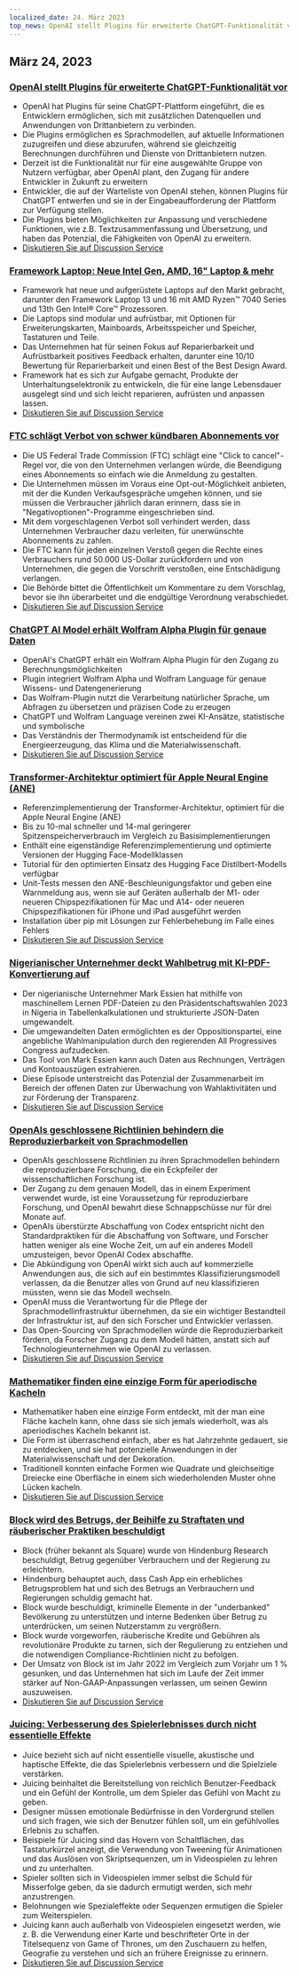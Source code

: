 ```yaml
---
localized_date: 24. März 2023
top_news: OpenAI stellt Plugins für erweiterte ChatGPT-Funktionalität vor
---
```


## März 24, 2023

### [OpenAI stellt Plugins für erweiterte ChatGPT-Funktionalität vor](https://openai.com/blog/chatgpt-plugins)

- OpenAI hat Plugins für seine ChatGPT-Plattform eingeführt, die es Entwicklern ermöglichen, sich mit zusätzlichen Datenquellen und Anwendungen von Drittanbietern zu verbinden.
- Die Plugins ermöglichen es Sprachmodellen, auf aktuelle Informationen zuzugreifen und diese abzurufen, während sie gleichzeitig Berechnungen durchführen und Dienste von Drittanbietern nutzen.
- Derzeit ist die Funktionalität nur für eine ausgewählte Gruppe von Nutzern verfügbar, aber OpenAI plant, den Zugang für andere Entwickler in Zukunft zu erweitern
- Entwickler, die auf der Warteliste von OpenAI stehen, können Plugins für ChatGPT entwerfen und sie in der Eingabeaufforderung der Plattform zur Verfügung stellen.
- Die Plugins bieten Möglichkeiten zur Anpassung und verschiedene Funktionen, wie z.B. Textzusammenfassung und Übersetzung, und haben das Potenzial, die Fähigkeiten von OpenAI zu erweitern.
- [Diskutieren Sie auf Discussion Service](http://news.ycombinator.com/item?id=35277677)

### [Framework Laptop: Neue Intel Gen, AMD, 16" Laptop & mehr](https://frame.work/)

- Framework hat neue und aufgerüstete Laptops auf den Markt gebracht, darunter den Framework Laptop 13 und 16 mit AMD Ryzen™ 7040 Series und 13th Gen Intel® Core™ Prozessoren.
- Die Laptops sind modular und aufrüstbar, mit Optionen für Erweiterungskarten, Mainboards, Arbeitsspeicher und Speicher, Tastaturen und Teile.
- Das Unternehmen hat für seinen Fokus auf Reparierbarkeit und Aufrüstbarkeit positives Feedback erhalten, darunter eine 10/10 Bewertung für Reparierbarkeit und einen Best of the Best Design Award.
- Framework hat es sich zur Aufgabe gemacht, Produkte der Unterhaltungselektronik zu entwickeln, die für eine lange Lebensdauer ausgelegt sind und sich leicht reparieren, aufrüsten und anpassen lassen.
- [Diskutieren Sie auf Discussion Service](http://news.ycombinator.com/item?id=35277660)

### [FTC schlägt Verbot von schwer kündbaren Abonnements vor](https://www.theverge.com/2023/3/23/23652373/ftc-click-to-cancel-subscription-service-dark-patterns-ban)

- Die US Federal Trade Commission (FTC) schlägt eine "Click to cancel"-Regel vor, die von den Unternehmen verlangen würde, die Beendigung eines Abonnements so einfach wie die Anmeldung zu gestalten.
- Die Unternehmen müssen im Voraus eine Opt-out-Möglichkeit anbieten, mit der die Kunden Verkaufsgespräche umgehen können, und sie müssen die Verbraucher jährlich daran erinnern, dass sie in "Negativoptionen"-Programme eingeschrieben sind.
- Mit dem vorgeschlagenen Verbot soll verhindert werden, dass Unternehmen Verbraucher dazu verleiten, für unerwünschte Abonnements zu zahlen.
- Die FTC kann für jeden einzelnen Verstoß gegen die Rechte eines Verbrauchers rund 50.000 US-Dollar zurückfordern und von Unternehmen, die gegen die Vorschrift verstoßen, eine Entschädigung verlangen.
- Die Behörde bittet die Öffentlichkeit um Kommentare zu dem Vorschlag, bevor sie ihn überarbeitet und die endgültige Verordnung verabschiedet.
- [Diskutieren Sie auf Discussion Service](http://news.ycombinator.com/item?id=35274519)

### [ChatGPT AI Model erhält Wolfram Alpha Plugin für genaue Daten](https://writings.stephenwolfram.com/2023/03/chatgpt-gets-its-wolfram-superpowers/)

- OpenAI's ChatGPT erhält ein Wolfram Alpha Plugin für den Zugang zu Berechnungsmöglichkeiten
- Plugin integriert Wolfram Alpha und Wolfram Language für genaue Wissens- und Datengenerierung
- Das Wolfram-Plugin nutzt die Verarbeitung natürlicher Sprache, um Abfragen zu übersetzen und präzisen Code zu erzeugen
- ChatGPT und Wolfram Language vereinen zwei KI-Ansätze, statistische und symbolische
- Das Verständnis der Thermodynamik ist entscheidend für die Energieerzeugung, das Klima und die Materialwissenschaft.
- [Diskutieren Sie auf Discussion Service](http://news.ycombinator.com/item?id=35277925)

### [Transformer-Architektur optimiert für Apple Neural Engine (ANE)](https://github.com/apple/ml-ane-transformers)

- Referenzimplementierung der Transformer-Architektur, optimiert für die Apple Neural Engine (ANE)
- Bis zu 10-mal schneller und 14-mal geringerer Spitzenspeicherverbrauch im Vergleich zu Basisimplementierungen
- Enthält eine eigenständige Referenzimplementierung und optimierte Versionen der Hugging Face-Modellklassen
- Tutorial für den optimierten Einsatz des Hugging Face Distilbert-Modells verfügbar
- Unit-Tests messen den ANE-Beschleunigungsfaktor und geben eine Warnmeldung aus, wenn sie auf Geräten außerhalb der M1- oder neueren Chipspezifikationen für Mac und A14- oder neueren Chipspezifikationen für iPhone und iPad ausgeführt werden
- Installation über pip mit Lösungen zur Fehlerbehebung im Falle eines Fehlers
- [Diskutieren Sie auf Discussion Service](http://news.ycombinator.com/item?id=35282325)

### [Nigerianischer Unternehmer deckt Wahlbetrug mit KI-PDF-Konvertierung auf](https://markessien.com/posts/drama_of_transcription/)

- Der nigerianische Unternehmer Mark Essien hat mithilfe von maschinellem Lernen PDF-Dateien zu den Präsidentschaftswahlen 2023 in Nigeria in Tabellenkalkulationen und strukturierte JSON-Daten umgewandelt.
- Die umgewandelten Daten ermöglichten es der Oppositionspartei, eine angebliche Wahlmanipulation durch den regierenden All Progressives Congress aufzudecken.
- Das Tool von Mark Essien kann auch Daten aus Rechnungen, Verträgen und Kontoauszügen extrahieren.
- Diese Episode unterstreicht das Potenzial der Zusammenarbeit im Bereich der offenen Daten zur Überwachung von Wahlaktivitäten und zur Förderung der Transparenz.
- [Diskutieren Sie auf Discussion Service](http://news.ycombinator.com/item?id=35272227)

### [OpenAIs geschlossene Richtlinien behindern die Reproduzierbarkeit von Sprachmodellen](https://aisnakeoil.substack.com/p/openais-policies-hinder-reproducible)

- OpenAIs geschlossene Richtlinien zu ihren Sprachmodellen behindern die reproduzierbare Forschung, die ein Eckpfeiler der wissenschaftlichen Forschung ist.
- Der Zugang zu dem genauen Modell, das in einem Experiment verwendet wurde, ist eine Voraussetzung für reproduzierbare Forschung, und OpenAI bewahrt diese Schnappschüsse nur für drei Monate auf.
- OpenAIs überstürzte Abschaffung von Codex entspricht nicht den Standardpraktiken für die Abschaffung von Software, und Forscher hatten weniger als eine Woche Zeit, um auf ein anderes Modell umzusteigen, bevor OpenAI Codex abschaffte.
- Die Abkündigung von OpenAI wirkt sich auch auf kommerzielle Anwendungen aus, die sich auf ein bestimmtes Klassifizierungsmodell verlassen, da die Benutzer alles von Grund auf neu klassifizieren müssten, wenn sie das Modell wechseln.
- OpenAI muss die Verantwortung für die Pflege der Sprachmodellinfrastruktur übernehmen, da sie ein wichtiger Bestandteil der Infrastruktur ist, auf den sich Forscher und Entwickler verlassen.
- Das Open-Sourcing von Sprachmodellen würde die Reproduzierbarkeit fördern, da Forscher Zugang zu dem Modell hätten, anstatt sich auf Technologieunternehmen wie OpenAI zu verlassen.
- [Diskutieren Sie auf Discussion Service](http://news.ycombinator.com/item?id=35269304)

### [Mathematiker finden eine einzige Form für aperiodische Kacheln](https://www.newscientist.com/article/2365363-mathematicians-discover-shape-that-can-tile-a-wall-and-never-repeat/)

- Mathematiker haben eine einzige Form entdeckt, mit der man eine Fläche kacheln kann, ohne dass sie sich jemals wiederholt, was als aperiodisches Kacheln bekannt ist.
- Die Form ist überraschend einfach, aber es hat Jahrzehnte gedauert, sie zu entdecken, und sie hat potenzielle Anwendungen in der Materialwissenschaft und der Dekoration.
- Traditionell konnten einfache Formen wie Quadrate und gleichseitige Dreiecke eine Oberfläche in einem sich wiederholenden Muster ohne Lücken kacheln.
- [Diskutieren Sie auf Discussion Service](http://news.ycombinator.com/item?id=35273707)

### [Block wird des Betrugs, der Beihilfe zu Straftaten und räuberischer Praktiken beschuldigt](https://hindenburgresearch.com/block/)

- Block (früher bekannt als Square) wurde von Hindenburg Research beschuldigt, Betrug gegenüber Verbrauchern und der Regierung zu erleichtern.
- Hindenburg behauptet auch, dass Cash App ein erhebliches Betrugsproblem hat und sich des Betrugs an Verbrauchern und Regierungen schuldig gemacht hat.
- Block wurde beschuldigt, kriminelle Elemente in der "underbanked" Bevölkerung zu unterstützen und interne Bedenken über Betrug zu unterdrücken, um seinen Nutzerstamm zu vergrößern.
- Block wurde vorgeworfen, räuberische Kredite und Gebühren als revolutionäre Produkte zu tarnen, sich der Regulierung zu entziehen und die notwendigen Compliance-Richtlinien nicht zu befolgen.
- Der Umsatz von Block ist im Jahr 2022 im Vergleich zum Vorjahr um 1 % gesunken, und das Unternehmen hat sich im Laufe der Zeit immer stärker auf Non-GAAP-Anpassungen verlassen, um seinen Gewinn auszuweisen.
- [Diskutieren Sie auf Discussion Service](http://news.ycombinator.com/item?id=35273782)

### [Juicing: Verbesserung des Spielerlebnisses durch nicht essentielle Effekte](https://garden.bradwoods.io/notes/design/juice)

- Juice bezieht sich auf nicht essentielle visuelle, akustische und haptische Effekte, die das Spielerlebnis verbessern und die Spielziele verstärken.
- Juicing beinhaltet die Bereitstellung von reichlich Benutzer-Feedback und ein Gefühl der Kontrolle, um dem Spieler das Gefühl von Macht zu geben.
- Designer müssen emotionale Bedürfnisse in den Vordergrund stellen und sich fragen, wie sich der Benutzer fühlen soll, um ein gefühlvolles Erlebnis zu schaffen.
- Beispiele für Juicing sind das Hovern von Schaltflächen, das Tastaturkürzel anzeigt, die Verwendung von Tweening für Animationen und das Auslösen von Skriptsequenzen, um in Videospielen zu lehren und zu unterhalten.
- Spieler sollten sich in Videospielen immer selbst die Schuld für Misserfolge geben, da sie dadurch ermutigt werden, sich mehr anzustrengen.
- Belohnungen wie Spezialeffekte oder Sequenzen ermutigen die Spieler zum Weiterspielen.
- Juicing kann auch außerhalb von Videospielen eingesetzt werden, wie z. B. die Verwendung einer Karte und beschrifteter Orte in der Titelsequenz von Game of Thrones, um den Zuschauern zu helfen, Geografie zu verstehen und sich an frühere Ereignisse zu erinnern.
- [Diskutieren Sie auf Discussion Service](http://news.ycombinator.com/item?id=35273139)
